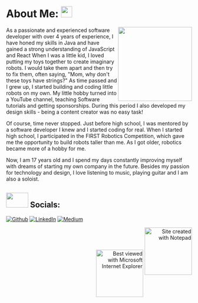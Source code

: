 
#  About Me: </a><img src="https://media.giphy.com/media/WUlplcMpOCEmTGBtBW/giphy.gif" width="30"> 
<img align='right' src='https://user-images.githubusercontent.com/5713670/87202985-820dcb80-c2b6-11ea-9f56-7ec461c497c3.gif' width='200'>

As a passionate and experienced software developer with over 4 years of experience, I have honed my skills in Java and have gained a strong understanding of JavaScript and React When I was a little kid, I loved putting my toys together to create imaginary robots. I would take them apart and then try to fix them, often saying, "Mom, why don't these toys have strings?" As time passed and I grew up, I started building and coding little robots on my own. My little hobby turned into a YouTube channel, teaching Software tutorials and getting sponsorships. During this period I also developed my design skills - being a content creator was no easy task!

Of course, time never stopped. Just before high school, I was mentored by a software developer I knew and I started coding for real. When I started high school, I participated in the FIRST Robotics Competition, which gave me the opportunity to build robots taller than me. As I got older, robotics became more of a hobby for me.

Now, I am 17 years old and I spend my days constantly improving myself with dreams of starting my own company in the future. Besides my passion for technology and design, I love listening to music, playing guitar and I am also a soloist.

## <img height="40" width="60" src="https://raw.githubusercontent.com/innng/innng/master/assets/kyubey.gif"/> Socials:
<p align="left"><a 
href="https://github.com/ViselnikAscet" target="_blank"><img alt="Github" 
src="https://img.shields.io/badge/GitHub-%2312100E.svg?&style=for-the-badge&logo=Github&logoColor=white" /></a> <a 
href="https://www.linkedin.com/in/muhammed-r%C4%B1za-kaynak-a575a0238/" target="_blank"><img alt="LinkedIn" 
src="https://img.shields.io/badge/linkedin-%2312100E.svg?&style=for-the-badge&logo=linkedin&logoColor=blue" /></a> <a 
href="https://medium.com/@muh4mmrd_" target="_blank"><img alt="Medium" 
src="https://img.shields.io/badge/medium-%2312100E.svg?&style=for-the-badge&logo=medium&logoColor=white" /></a><br><a 
 /></a> 
</p>
<div align="right">
<img src="https://github.com/fnky/fnky/raw/fnky/img/ie.jpg" alt="Best viewed with Microsoft Internet Explorer" align="center" width="128">
<img src="https://raw.githubusercontent.com/BrunnerLivio/brunnerlivio/master/images/notepad.gif" alt="Site created with Notepad" width="128"" />
</div>






</details>
<br />




